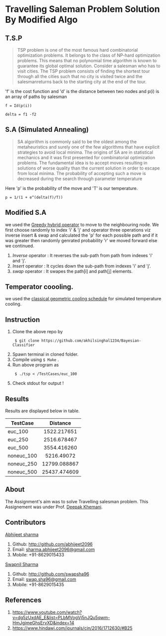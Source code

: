 # Travelling Saleman Problem Solution By Modified Algo

## T.S.P
> TSP problem is one of the most famous hard combinatorial optimization problems. It belongs to the class of NP-hard optimization problems.
> This means that no polynomial time algorithm is known to guarantee its global optimal solution. Consider a salesman who has to visit
> cities. The TSP problem consists of finding the shortest tour through all the cities such that no city is visited twice and the 
> salesmanreturns back to the starting city at the end of the tour.

'f' is the cost function and 'd' is the distance between two nodes  and p(i) is an array of paths by salesman
```
f = Σd(p(i))

delta = f1 -f2
```

## S.A (Simulated Annealing)
>SA algorithm is commonly said to be the oldest among the metaheuristics and surely one of the few algorithms that have explicit strategies
> to avoid local minima. The origins of SA are in statistical mechanics and it was first presented for combinatorial optimization problems.
> The fundamental idea is to accept moves resulting in solutions of worse quality than the current solution in order to escape from local 
> minima. The probability of accepting such a move is decreased during the search through parameter temperature

Here 'p' is the probability of the move and 'T' is our temperature. 

```
p = 1/(1 + e^(delta(f)/T))
```


## Modified S.A
we used the [Greedy hybrid operator](http://www.inderscience.com/info/inarticle.php?artid=71818) to move to the neighbouring node. We first choose randomly to index 'i' & 'j' and operator three operations viz inverse insert & swap and calculated the 'p' for each possible path and if it was greater then randomly genrated probability 'r' we moved forward else we continued.

1. *Inverse* operator : It reverses the sub-path from path from indexes 'i' and 'j'.
2. *Insert* operator : It cycles down the sub-path from indexes 'i' and 'j'. 
3. *swap* operator : It swapes the path[i] and path[j] elements.

## Temperator coooling.
we used the [classical geometric cooling schedule](https://view.officeapps.live.com/op/view.aspx?src=http://www.cs.nott.ac.uk/~pszgxk/aim/notes/simulatedannealing.doc) for simulated temperature cooling. 

## Instruction

1. Clone the above repo by 
	```
	 $ git clone https://github.com/akhilsinghal1234/Bayesian-Classifier 
	```
2. Spawn terminal in cloned folder.
3. Compile using `$ Make` .
4. Run above program as 
	```
	 $ ./tsp < /TestCases/euc_100
	```
5. Check stdout for output !

## Results
Results are displayed below in table.

| TestCase      | Distance      | 
| ------------- |:-------------:| 
| euc_100       | 1522.217651   | 
| euc_250       | 2516.678467   | 
| euc_500       | 3554.416260   |
| noneuc_100    | 5216.49072    | 
| noneuc_250    | 12799.088867  | 
| noneuc_500    | 25437.474609  | 

## About
The Assignment's aim was to solve Travelling salesman problem. This Assignement was under Prof. [Deepak Khemani](https://www.iitm.ac.in/info/fac/khemani).

## Contributors

[Abhijeet sharma](http://students.iitmandi.ac.in/~abhijeet_sharma)
1. Github: http://github.com/abhijeet2096
2. Email: sharma.abhijeet2096@gmail.com
3. Mobile: +91-8629015433

[Swapnil Sharma](http://students.iitmandi.ac.in/~s_sharma)
1. Github: http://github.com/swapsha96
2. Email: swap.sha96@gmail.com
3. Mobile: +91-8629015435

## References

1. https://www.youtube.com/watch?v=dg5zUxdAE_E&list=PLbMVogVj5nJQu5qwm-HmJgjmeGhsErvXD&index=14
2. https://www.hindawi.com/journals/cin/2016/1712630/#B25
